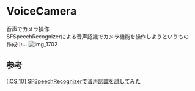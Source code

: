 # VoiceCamera
音声でカメラ操作  
SFSpeechRecognizerによる音声認識でカメラ機能を操作しようというもの  
作成中...
![img_1702](https://cloud.githubusercontent.com/assets/17490886/24426100/6e4ab54e-1441-11e7-8a76-fed4fb8621f9.PNG)

## 参考
[[iOS 10] SFSpeechRecognizerで音声認識を試してみた](http://dev.classmethod.jp/smartphone/iphone/try-ios10-speech-recognizer/)
